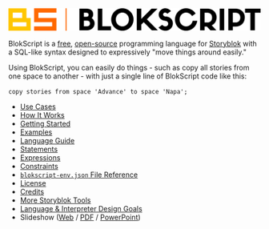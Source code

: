 <img src="blokscript-logo-text.png" class="header" />

BlokScript is a [free](https://www.gnu.org/licenses/gpl-3.0.en.html), [open-source](https://github.com/cwses1/blokscript) programming language for [Storyblok](https://www.storyblok.com/) with a SQL-like syntax designed to expressively "move things around easily."

Using BlokScript, you can easily do things - such as copy all stories from one space to another - with just a single line of BlokScript code like this:

	copy stories from space 'Advance' to space 'Napa';

* [Use Cases](use-cases.html)
* [How It Works](how-it-works.html)
* [Getting Started](getting-started.html)
* [Examples](examples.html)
* [Language Guide](language-guide.html)
* [Statements](statements.html)
* [Expressions](expressions.html)
* [Constraints](constraints.html)
* [`blokscript-env.json` File Reference](blokscript-env-json-file-reference.html)
* [License](license.html)
* [Credits](credits.html)
* [More Storyblok Tools](more-storyblok-tools.html)
* [Language & Interpreter Design Goals](design-goals.html)
* Slideshow ([Web](slide-01.html) / [PDF](BlokScriptDeck.pdf) / [PowerPoint](BlokScriptDeck.pptx))